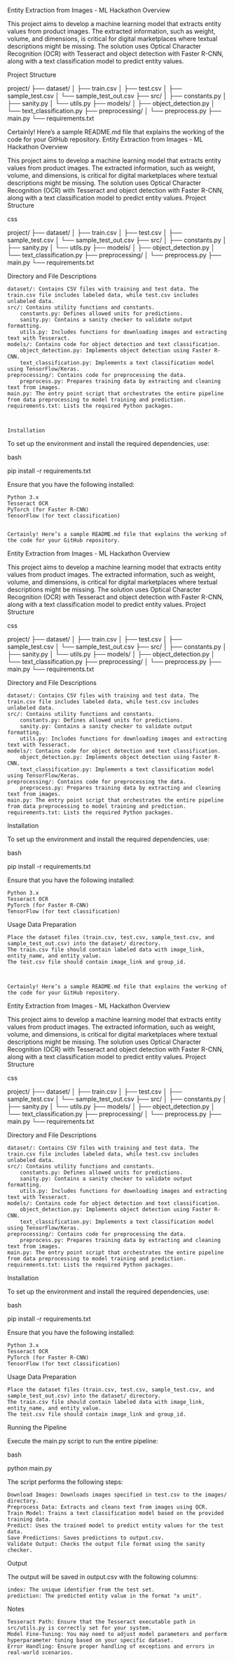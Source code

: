 Entity Extraction from Images - ML Hackathon
Overview

This project aims to develop a machine learning model that extracts entity values from product images. The extracted information, such as weight, volume, and dimensions, is critical for digital marketplaces where textual descriptions might be missing. The solution uses Optical Character Recognition (OCR) with Tesseract and object detection with Faster R-CNN, along with a text classification model to predict entity values.

Project Structure



project/
├── dataset/
│   ├── train.csv
│   ├── test.csv
│   ├── sample_test.csv
│   └── sample_test_out.csv
├── src/
│   ├── constants.py
│   ├── sanity.py
│   └── utils.py
├── models/
│   ├── object_detection.py
│   └── text_classification.py
├── preprocessing/
│   └── preprocess.py
├── main.py
└── requirements.txt


Certainly! Here’s a sample README.md file that explains the working of the code for your GitHub repository.
Entity Extraction from Images - ML Hackathon
Overview

This project aims to develop a machine learning model that extracts entity values from product images. The extracted information, such as weight, volume, and dimensions, is critical for digital marketplaces where textual descriptions might be missing. The solution uses Optical Character Recognition (OCR) with Tesseract and object detection with Faster R-CNN, along with a text classification model to predict entity values.
Project Structure

css

project/
├── dataset/
│   ├── train.csv
│   ├── test.csv
│   ├── sample_test.csv
│   └── sample_test_out.csv
├── src/
│   ├── constants.py
│   ├── sanity.py
│   └── utils.py
├── models/
│   ├── object_detection.py
│   └── text_classification.py
├── preprocessing/
│   └── preprocess.py
├── main.py
└── requirements.txt

Directory and File Descriptions

    dataset/: Contains CSV files with training and test data. The train.csv file includes labeled data, while test.csv includes unlabeled data.
    src/: Contains utility functions and constants.
        constants.py: Defines allowed units for predictions.
        sanity.py: Contains a sanity checker to validate output formatting.
        utils.py: Includes functions for downloading images and extracting text with Tesseract.
    models/: Contains code for object detection and text classification.
        object_detection.py: Implements object detection using Faster R-CNN.
        text_classification.py: Implements a text classification model using TensorFlow/Keras.
    preprocessing/: Contains code for preprocessing the data.
        preprocess.py: Prepares training data by extracting and cleaning text from images.
    main.py: The entry point script that orchestrates the entire pipeline from data preprocessing to model training and prediction.
    requirements.txt: Lists the required Python packages.



    Installation

To set up the environment and install the required dependencies, use:

bash

pip install -r requirements.txt

Ensure that you have the following installed:

    Python 3.x
    Tesseract OCR
    PyTorch (for Faster R-CNN)
    TensorFlow (for text classification)


    Certainly! Here’s a sample README.md file that explains the working of the code for your GitHub repository.
Entity Extraction from Images - ML Hackathon
Overview

This project aims to develop a machine learning model that extracts entity values from product images. The extracted information, such as weight, volume, and dimensions, is critical for digital marketplaces where textual descriptions might be missing. The solution uses Optical Character Recognition (OCR) with Tesseract and object detection with Faster R-CNN, along with a text classification model to predict entity values.
Project Structure

css

project/
├── dataset/
│   ├── train.csv
│   ├── test.csv
│   ├── sample_test.csv
│   └── sample_test_out.csv
├── src/
│   ├── constants.py
│   ├── sanity.py
│   └── utils.py
├── models/
│   ├── object_detection.py
│   └── text_classification.py
├── preprocessing/
│   └── preprocess.py
├── main.py
└── requirements.txt

Directory and File Descriptions

    dataset/: Contains CSV files with training and test data. The train.csv file includes labeled data, while test.csv includes unlabeled data.
    src/: Contains utility functions and constants.
        constants.py: Defines allowed units for predictions.
        sanity.py: Contains a sanity checker to validate output formatting.
        utils.py: Includes functions for downloading images and extracting text with Tesseract.
    models/: Contains code for object detection and text classification.
        object_detection.py: Implements object detection using Faster R-CNN.
        text_classification.py: Implements a text classification model using TensorFlow/Keras.
    preprocessing/: Contains code for preprocessing the data.
        preprocess.py: Prepares training data by extracting and cleaning text from images.
    main.py: The entry point script that orchestrates the entire pipeline from data preprocessing to model training and prediction.
    requirements.txt: Lists the required Python packages.

Installation

To set up the environment and install the required dependencies, use:

bash

pip install -r requirements.txt

Ensure that you have the following installed:

    Python 3.x
    Tesseract OCR
    PyTorch (for Faster R-CNN)
    TensorFlow (for text classification)

Usage
Data Preparation

    Place the dataset files (train.csv, test.csv, sample_test.csv, and sample_test_out.csv) into the dataset/ directory.
    The train.csv file should contain labeled data with image_link, entity_name, and entity_value.
    The test.csv file should contain image_link and group_id.



    Certainly! Here’s a sample README.md file that explains the working of the code for your GitHub repository.
Entity Extraction from Images - ML Hackathon
Overview

This project aims to develop a machine learning model that extracts entity values from product images. The extracted information, such as weight, volume, and dimensions, is critical for digital marketplaces where textual descriptions might be missing. The solution uses Optical Character Recognition (OCR) with Tesseract and object detection with Faster R-CNN, along with a text classification model to predict entity values.
Project Structure

css

project/
├── dataset/
│   ├── train.csv
│   ├── test.csv
│   ├── sample_test.csv
│   └── sample_test_out.csv
├── src/
│   ├── constants.py
│   ├── sanity.py
│   └── utils.py
├── models/
│   ├── object_detection.py
│   └── text_classification.py
├── preprocessing/
│   └── preprocess.py
├── main.py
└── requirements.txt

Directory and File Descriptions

    dataset/: Contains CSV files with training and test data. The train.csv file includes labeled data, while test.csv includes unlabeled data.
    src/: Contains utility functions and constants.
        constants.py: Defines allowed units for predictions.
        sanity.py: Contains a sanity checker to validate output formatting.
        utils.py: Includes functions for downloading images and extracting text with Tesseract.
    models/: Contains code for object detection and text classification.
        object_detection.py: Implements object detection using Faster R-CNN.
        text_classification.py: Implements a text classification model using TensorFlow/Keras.
    preprocessing/: Contains code for preprocessing the data.
        preprocess.py: Prepares training data by extracting and cleaning text from images.
    main.py: The entry point script that orchestrates the entire pipeline from data preprocessing to model training and prediction.
    requirements.txt: Lists the required Python packages.

Installation

To set up the environment and install the required dependencies, use:

bash

pip install -r requirements.txt

Ensure that you have the following installed:

    Python 3.x
    Tesseract OCR
    PyTorch (for Faster R-CNN)
    TensorFlow (for text classification)

Usage
Data Preparation

    Place the dataset files (train.csv, test.csv, sample_test.csv, and sample_test_out.csv) into the dataset/ directory.
    The train.csv file should contain labeled data with image_link, entity_name, and entity_value.
    The test.csv file should contain image_link and group_id.

Running the Pipeline

Execute the main.py script to run the entire pipeline:

bash

python main.py

The script performs the following steps:

    Download Images: Downloads images specified in test.csv to the images/ directory.
    Preprocess Data: Extracts and cleans text from images using OCR.
    Train Model: Trains a text classification model based on the provided training data.
    Predict: Uses the trained model to predict entity values for the test data.
    Save Predictions: Saves predictions to output.csv.
    Validate Output: Checks the output file format using the sanity checker.

Output

The output will be saved in output.csv with the following columns:

    index: The unique identifier from the test set.
    prediction: The predicted entity value in the format "x unit".

Notes

    Tesseract Path: Ensure that the Tesseract executable path in src/utils.py is correctly set for your system.
    Model Fine-Tuning: You may need to adjust model parameters and perform hyperparameter tuning based on your specific dataset.
    Error Handling: Ensure proper handling of exceptions and errors in real-world scenarios.